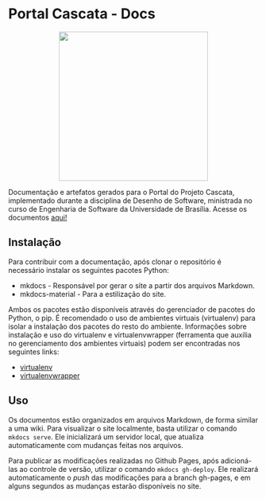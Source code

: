 # Portal Cascata - Docs

<p align=center><img width=300 src="https://github.com/projeto-cascata/portal-cascata-docs/blob/master/docs/img/LogoVertical_Fbranca.png"></p>

Documentação e artefatos gerados para o Portal do Projeto Cascata, implementado durante a disciplina de Desenho de Software, ministrada no curso de Engenharia de Software da Universidade de Brasília. Acesse os documentos [aqui!](https://projeto-cascata.github.io/portal-cascata-docs/)

## Instalação
Para contribuir com a documentação, após clonar o repositório é necessário instalar os seguintes pacotes Python:
* mkdocs - Responsável por gerar o site a partir dos arquivos Markdown.
* mkdocs-material - Para a estilização do site.

Ambos os pacotes estão disponíveis através do gerenciador de pacotes do Python, o pip. É recomendado o uso de ambientes virtuais (virtualenv) para isolar a instalação dos pacotes do resto do ambiente. Informações sobre instalação e uso do virtualenv e virtualenvwrapper (ferramenta que auxilia no gerenciamento dos ambientes virtuais) podem ser encontradas nos seguintes links:
* [virtualenv](https://virtualenv.pypa.io/en/stable/installation/)
* [virtualenvwrapper](https://virtualenvwrapper.readthedocs.io/en/latest/install.html/)

## Uso
Os documentos estão organizados em arquivos Markdown, de forma similar a uma wiki. Para visualizar o site localmente, basta utilizar o comando `mkdocs serve`. Ele inicializará um servidor local, que atualiza automaticamente com mudanças feitas nos arquivos.

Para publicar as modificações realizadas no Github Pages, após adicioná-las ao controle de versão, utilizar o comando `mkdocs gh-deploy`. Ele realizará automaticamente o _push_ das modificações para a branch gh-pages, e em alguns segundos as mudanças estarão disponíveis no site.
